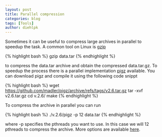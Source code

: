 ```yaml
---
layout: post
title: Parallel compression
categories: blog
tags: [Tools]
author: diehlpk
---
```


Sometimes it can be useful to compress large archives in parallel to speedup the task. A common tool on Linux is [gzip](https://linux.die.net/man/1/gzip)

{% highlight bash %}
gzip data.tar
{% endhighlight %}

to compress the data.tar archive and obtain the compressed data.tar.gz. To speedup the process there is a parallel implementation [pigz](https://zlib.net/pigz/) available. You 
can download pigz and compile it using the following code snippt

{% highlight bash %}
wget https://github.com/madler/pigz/archive/refs/tags/v2.6.tar.gz
tar -xvf v2.6.tar.gz 
cd v.2.6/
make
{% endhighlight %}

To compress the archive in parallel you can run 

{% highlight bash %}
./v.2.6/pigz -p 12 data.tar
{% endhighlight %}

where -p specifies the pthreads you want to use. In this case we will 12 pthreads to compress the archive. More options are available [here](https://zlib.net/pigz/pigz.pdf).


